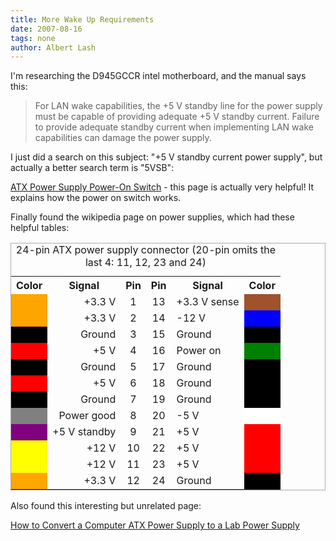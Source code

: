 ```yaml
---
title: More Wake Up Requirements
date: 2007-08-16
tags: none
author: Albert Lash
---
```

I'm researching the D945GCCR intel motherboard, and the manual says this: <blockquote>For LAN wake capabilities, the +5 V standby line for the power supply must be capable of providing adequate +5 V standby current.  Failure to provide adequate standby current when implementing LAN wake capabilities can damage the power supply. </blockquote>

I just did a search on this subject: "+5 V standby current power supply", but actually a better search term is "5VSB":

<a href="http://www.duxcw.com/faq/ps/ps1.htm">ATX Power Supply Power-On Switch</a> - this page is actually very helpful! It explains how the power on switch works.

Finally found the wikipedia page on power supplies, which had these helpful tables:

<table style="border-width: 1px; border-style: solid; border-color: #AAA;"><caption>24-pin ATX power supply connector
(20-pin omits the last 4: 11, 12, 23 and 24)</caption><tr><th>Color</th><th>Signal</th><th>Pin</th><th>Pin</th><th>Signal</th><th>Color</th></tr><tr><td style="background:orange; color:black"></td><td align="right">+3.3 V</td><td align="center">1</td><td align="center">13</td><td>+3.3 V sense</td><td style="background:sienna"></td></tr><tr><td style="background:orange; color:black"></td><td align="right">+3.3 V</td><td align="center">2</td><td align="center">14</td><td>-12 V</td><td style="background:blue"></td></tr><tr><td style="background:black; color:white"></td><td align="right">Ground</td><td align="center">3</td><td align="center">15</td><td>Ground</td><td style="background:black"></td></tr><tr><td style="background:red; color:black"></td><td align="right">+5 V</td><td align="center">4</td><td align="center">16</td><td>Power on</td><td style="background:green"></td></tr><tr><td style="background:black; color:white"></td><td align="right">Ground</td><td align="center">5</td><td align="center">17</td><td>Ground</td><td style="background:black"></td></tr><tr><td style="background:red; color:black"></td><td align="right">+5 V</td><td align="center">6</td><td align="center">18</td><td>Ground</td><td style="background:black"></td></tr><tr><td style="background:black; color:white"></td><td align="right">Ground</td><td align="center">7</td><td align="center">19</td><td>Ground</td><td style="background:black"></td></tr><tr><td style="background:grey; color:black"></td><td align="right">Power good</td><td align="center">8</td><td align="center">20</td><td>-5 V</td><td style="background:white"></td></tr><tr><td style="background:purple; color:black"></td><td align="right">+5 V standby</td><td align="center">9</td><td align="center">21</td><td>+5 V</td><td style="background:red"></td></tr><tr><td style="background:yellow; color:black"></td><td align="right">+12 V</td><td align="center">10</td><td align="center">22</td><td>+5 V</td><td style="background:red"></td></tr><tr><td style="background:yellow; color:black"></td><td align="right">+12 V</td><td align="center">11</td><td align="center">23</td><td>+5 V</td><td style="background:red"></td></tr><tr><td style="background:orange; color:black"></td><td align="right">+3.3 V</td><td align="center">12</td><td align="center">24</td><td>Ground</td><td style="background:black"></td></tr></table>

Also found this interesting but unrelated page:

<a href="http://www.wikihow.com/Convert-a-Computer-ATX-Power-Supply-to-a-Lab-Power-Supply">How to Convert a Computer ATX Power Supply to a Lab Power Supply</a>

